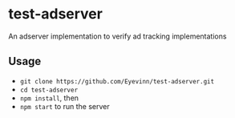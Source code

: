 # test-adserver

An adserver implementation to verify ad tracking implementations

## Usage
- `git clone https://github.com/Eyevinn/test-adserver.git`
- `cd test-adserver`
- `npm install`, then
- `npm start` to run the server
